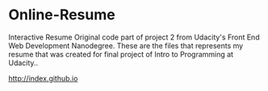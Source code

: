 # Online-Resume
Interactive Resume
Original code part of project 2 from Udacity's Front End Web Development Nanodegree. These are the files that represents my resume that was created  for final project of Intro to Programming at Udacity..

http://index.github.io
